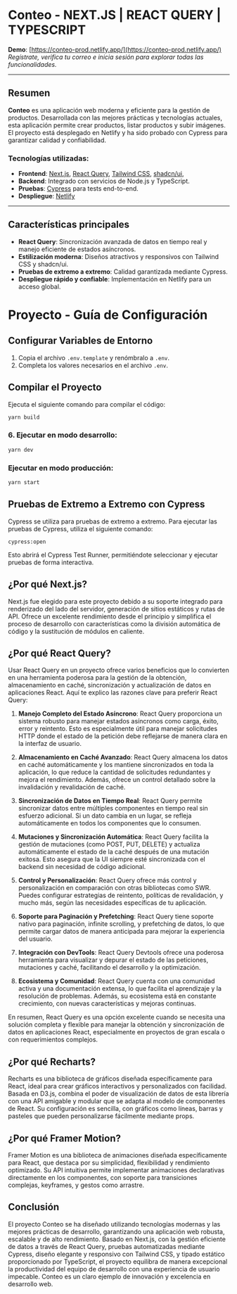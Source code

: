 # Conteo - NEXT.JS | REACT QUERY | TYPESCRIPT

**Demo**: [https://conteo-prod.netlify.app/](https://conteo-prod.netlify.app/)  
*Regístrate, verifica tu correo e inicia sesión para explorar todas las funcionalidades.*

---

## Resumen

**Conteo** es una aplicación web moderna y eficiente para la gestión de productos. Desarrollada con las mejores prácticas y tecnologías actuales, esta aplicación permite crear productos, listar productos y subir imágenes. El proyecto está desplegado en Netlify y ha sido probado con Cypress para garantizar calidad y confiabilidad.  

### Tecnologías utilizadas:
- **Frontend**: [Next.js](https://nextjs.org/), [React Query](https://tanstack.com/query), [Tailwind CSS](https://tailwindcss.com/), [shadcn/ui](https://ui.shadcn.dev/),
- **Backend**: Integrado con servicios de Node.js y TypeScript.
- **Pruebas**: [Cypress](https://www.cypress.io/) para tests end-to-end.
- **Despliegue**: [Netlify](https://www.netlify.com/)

---

## Características principales

- **React Query**: Sincronización avanzada de datos en tiempo real y manejo eficiente de estados asíncronos.  
- **Estilización moderna**: Diseños atractivos y responsivos con Tailwind CSS y shadcn/ui.  
- **Pruebas de extremo a extremo**: Calidad garantizada mediante Cypress.  
- **Despliegue rápido y confiable**: Implementación en Netlify para un acceso global.  


# Proyecto - Guía de Configuración

## Configurar Variables de Entorno

1. Copia el archivo `.env.template` y renómbralo a `.env`.
2. Completa los valores necesarios en el archivo `.env`.

## Compilar el Proyecto

Ejecuta el siguiente comando para compilar el código:

```bash
yarn build
```



### 6. Ejecutar en modo desarrollo:

```bash
yarn dev

```
### Ejecutar en modo producción:

```bash
yarn start

```


## Pruebas de Extremo a Extremo con Cypress

Cypress se utiliza para pruebas de extremo a extremo. Para ejecutar las pruebas de Cypress, utiliza el siguiente comando:

```
cypress:open
```

Esto abrirá el Cypress Test Runner, permitiéndote seleccionar y ejecutar pruebas de forma interactiva.

## ¿Por qué Next.js?

Next.js fue elegido para este proyecto debido a su soporte integrado para renderizado del lado del servidor, generación de sitios estáticos y rutas de API. Ofrece un excelente rendimiento desde el principio y simplifica el proceso de desarrollo con características como la división automática de código y la sustitución de módulos en caliente.

## ¿Por qué React Query?

Usar React Query en un proyecto ofrece varios beneficios que lo convierten en una herramienta poderosa para la gestión de la obtención, almacenamiento en caché, sincronización y actualización de datos en aplicaciones React. Aquí te explico las razones clave para preferir React Query:

1. **Manejo Completo del Estado Asíncrono**:
   React Query proporciona un sistema robusto para manejar estados asíncronos como carga, éxito, error y reintento. Esto es especialmente útil para manejar solicitudes HTTP donde el estado de la petición debe reflejarse de manera clara en la interfaz de usuario.

2. **Almacenamiento en Caché Avanzado**:
   React Query almacena los datos en caché automáticamente y los mantiene sincronizados en toda la aplicación, lo que reduce la cantidad de solicitudes redundantes y mejora el rendimiento. Además, ofrece un control detallado sobre la invalidación y revalidación de caché.

3. **Sincronización de Datos en Tiempo Real**:
   React Query permite sincronizar datos entre múltiples componentes en tiempo real sin esfuerzo adicional. Si un dato cambia en un lugar, se refleja automáticamente en todos los componentes que lo consumen.

4. **Mutaciones y Sincronización Automática**:
   React Query facilita la gestión de mutaciones (como POST, PUT, DELETE) y actualiza automáticamente el estado de la caché después de una mutación exitosa. Esto asegura que la UI siempre esté sincronizada con el backend sin necesidad de código adicional.

5. **Control y Personalización**:
   React Query ofrece más control y personalización en comparación con otras bibliotecas como SWR. Puedes configurar estrategias de reintento, políticas de revalidación, y mucho más, según las necesidades específicas de tu aplicación.

6. **Soporte para Paginación y Prefetching**:
   React Query tiene soporte nativo para paginación, infinite scrolling, y prefetching de datos, lo que permite cargar datos de manera anticipada para mejorar la experiencia del usuario.

7. **Integración con DevTools**:
   React Query Devtools ofrece una poderosa herramienta para visualizar y depurar el estado de las peticiones, mutaciones y caché, facilitando el desarrollo y la optimización.

8. **Ecosistema y Comunidad**:
   React Query cuenta con una comunidad activa y una documentación extensa, lo que facilita el aprendizaje y la resolución de problemas. Además, su ecosistema está en constante crecimiento, con nuevas características y mejoras continuas.

En resumen, React Query es una opción excelente cuando se necesita una solución completa y flexible para manejar la obtención y sincronización de datos en aplicaciones React, especialmente en proyectos de gran escala o con requerimientos complejos.


## ¿Por qué Recharts?

Recharts es una biblioteca de gráficos diseñada específicamente para React, ideal para crear gráficos interactivos y personalizados con facilidad. Basada en D3.js, combina el poder de visualización de datos de esta librería con una API amigable y modular que se adapta al modelo de componentes de React. Su configuración es sencilla, con gráficos como líneas, barras y pasteles que pueden personalizarse fácilmente mediante props. 

## ¿Por qué Framer Motion?

Framer Motion es una biblioteca de animaciones diseñada específicamente para React, que destaca por su simplicidad, flexibilidad y rendimiento optimizado. Su API intuitiva permite implementar animaciones declarativas directamente en los componentes, con soporte para transiciones complejas, keyframes, y gestos como arrastre.

## Conclusión

El proyecto Conteo se ha diseñado utilizando tecnologías modernas y las mejores prácticas de desarrollo, garantizando una aplicación web robusta, escalable y de alto rendimiento. Basado en Next.js, con la gestión eficiente de datos a través de React Query, pruebas automatizadas mediante Cypress, diseño elegante y responsivo con Tailwind CSS, y tipado estático proporcionado por TypeScript, el proyecto equilibra de manera excepcional la productividad del equipo de desarrollo con una experiencia de usuario impecable. Conteo es un claro ejemplo de innovación y excelencia en desarrollo web.

